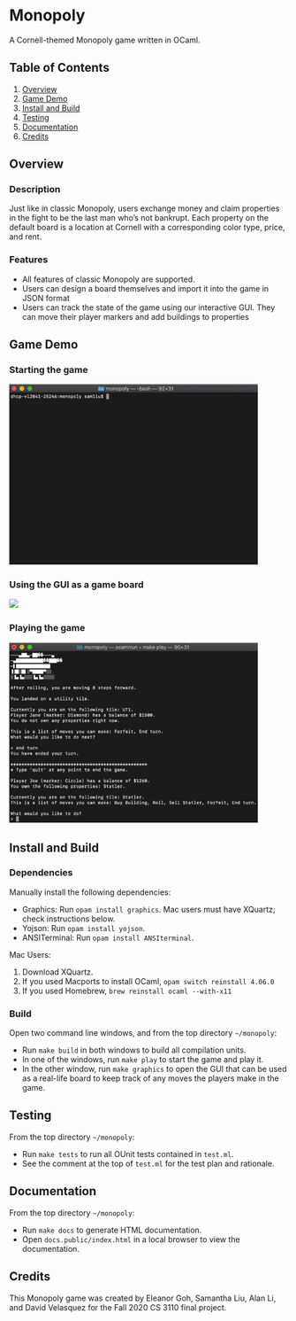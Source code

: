 # Monopoly
A Cornell-themed Monopoly game written in OCaml.

## Table of Contents
1. [Overview](#Overview)
2. [Game Demo](#Game-Demo)
3. [Install and Build](#Install-and-Build)
4. [Testing](#Testing)
5. [Documentation](#Documentation)
6. [Credits](#Credits)

## Overview
### Description
Just like in classic Monopoly, users exchange money and claim properties in the fight to be the last man who’s not bankrupt. Each property on the default board is a location at Cornell with a corresponding color type, price, and rent.

### Features
- All features of classic Monopoly are supported.
- Users can design a board themselves and import it into the game in JSON format 
- Users can track the state of the game using our interactive GUI. They can move their player markers and add buildings to properties

## Game Demo
### Starting the game
<img src="/assets/init_game.GIF" width=450/>

### Using the GUI as a game board
<img src="/assets/gui.GIF" width=450/>

### Playing the game
<img src="/assets/jail.GIF" width=450/>

## Install and Build
### Dependencies
Manually install the following dependencies: 
- Graphics: Run `opam install graphics`. Mac users must have XQuartz; check instructions below.
- Yojson: Run `opam install yojson`. 
- ANSITerminal: Run `opam install ANSIterminal`.

Mac Users:
1. Download XQuartz.
2. If you used Macports to install OCaml, `opam switch reinstall 4.06.0`
3. If you used Homebrew, `brew reinstall ocaml --with-x11`

### Build
Open two command line windows, and from the top directory `~/monopoly`: 
- Run `make build` in both windows to build all compilation units. 
- In one of the windows, run `make play` to start the game and play it. 
- In the other window, run `make graphics` to open the GUI that can be used 
as a real-life board to keep track of any moves the players make in the game. 

## Testing
From the top directory `~/monopoly`: 
- Run `make tests` to run all OUnit tests contained in `test.ml`. 
- See the comment at the top of `test.ml` for the test plan and rationale. 

## Documentation
From the top directory `~/monopoly`: 
- Run `make docs` to generate HTML documentation. 
- Open `docs.public/index.html` in a local browser to view the documentation. 

## Credits
This Monopoly game was created by Eleanor Goh, Samantha Liu, Alan Li, and David Velasquez 
for the Fall 2020 CS 3110 final project. 